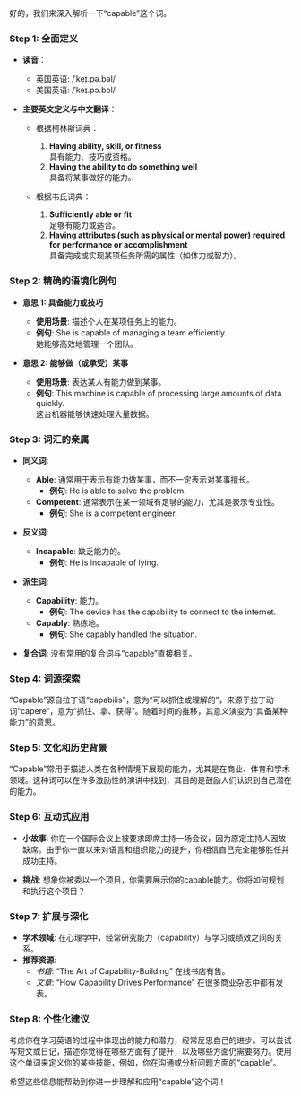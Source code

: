 好的，我们来深入解析一下“capable”这个词。

### Step 1: 全面定义

- **读音**：
  - 英国英语: /ˈkeɪ.pə.bəl/
  - 美国英语: /ˈkeɪ.pə.bəl/

- **主要英文定义与中文翻译**：
  - 根据柯林斯词典：
    1. **Having ability, skill, or fitness**  
       具有能力、技巧或资格。
    2. **Having the ability to do something well**  
       具备将某事做好的能力。
    
  - 根据韦氏词典：
    1. **Sufficiently able or fit**  
       足够有能力或适合。
    2. **Having attributes (such as physical or mental power) required for performance or accomplishment**  
       具备完成或实现某项任务所需的属性（如体力或智力）。

### Step 2: 精确的语境化例句

- **意思 1: 具备能力或技巧**
  - **使用场景**: 描述个人在某项任务上的能力。
  - **例句**: She is capable of managing a team efficiently.  
    她能够高效地管理一个团队。

- **意思 2: 能够做（或承受）某事**
  - **使用场景**: 表达某人有能力做到某事。
  - **例句**: This machine is capable of processing large amounts of data quickly.  
    这台机器能够快速处理大量数据。

### Step 3: 词汇的亲属

- **同义词**:
  - **Able**: 通常用于表示有能力做某事，而不一定表示对某事擅长。
    - **例句**: He is able to solve the problem.
  - **Competent**: 通常表示在某一领域有足够的能力，尤其是表示专业性。
    - **例句**: She is a competent engineer.

- **反义词**:
  - **Incapable**: 缺乏能力的。
    - **例句**: He is incapable of lying.

- **派生词**:
  - **Capability**: 能力。
    - **例句**: The device has the capability to connect to the internet.
  - **Capably**: 熟练地。
    - **例句**: She capably handled the situation.

- **复合词**: 没有常用的复合词与“capable”直接相关。

### Step 4: 词源探索

“Capable”源自拉丁语“capabilis”，意为“可以抓住或理解的”，来源于拉丁动词“capere”，意为“抓住、拿、获得”。随着时间的推移，其意义演变为“具备某种能力”的意思。

### Step 5: 文化和历史背景

“Capable”常用于描述人类在各种情境下展现的能力，尤其是在商业、体育和学术领域。这种词可以在许多激励性的演讲中找到，其目的是鼓励人们认识到自己潜在的能力。

### Step 6: 互动式应用

- **小故事**: 你在一个国际会议上被要求即席主持一场会议，因为原定主持人因故缺席。由于你一直以来对语言和组织能力的提升，你相信自己完全能够胜任并成功主持。
  
- **挑战**: 想象你被委以一个项目，你需要展示你的capable能力。你将如何规划和执行这个项目？

### Step 7: 扩展与深化

- **学术领域**: 在心理学中，经常研究能力（capability）与学习或绩效之间的关系。
- **推荐资源**:
  - *书籍*: “The Art of Capability-Building” 在线书店有售。
  - *文章*: “How Capability Drives Performance” 在很多商业杂志中都有发表。

### Step 8: 个性化建议

考虑你在学习英语的过程中体现出的能力和潜力，经常反思自己的进步。可以尝试写短文或日记，描述你觉得在哪些方面有了提升，以及哪些方面仍需要努力。使用这个单词来定义你的某些技能，例如，你在沟通或分析问题方面的“capable”。

希望这些信息能帮助到你进一步理解和应用“capable”这个词！